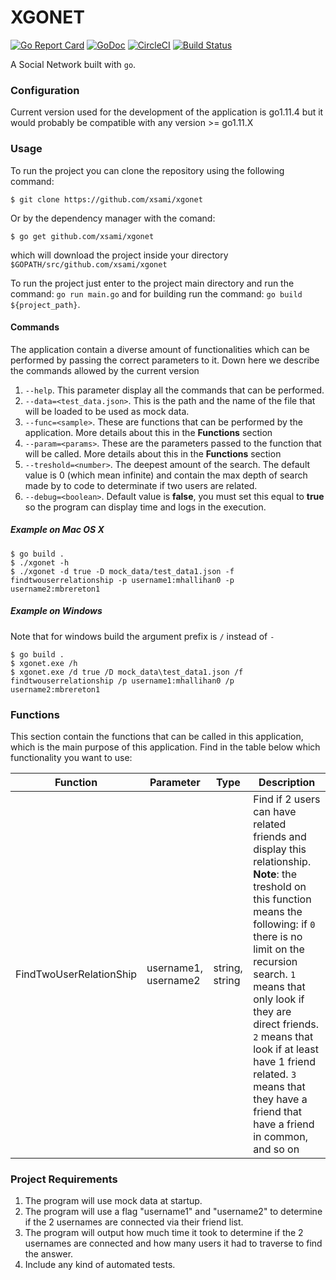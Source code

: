 # XGONET

[![Go Report Card](https://goreportcard.com/badge/xsami/xgonet)](https://goreportcard.com/report/xsami/xgonet)
[![GoDoc](https://godoc.org/xsami/xgonet?status.svg)](https://godoc.org/xsami/xgonet)
[![CircleCI](https://circleci.com/gh/xsami/xgonet.svg?style=svg)](https://circleci.com/gh/xsami/xgonet)
[![Build Status](https://travis-ci.com/xsami/xgonet.svg?branch=master)](https://travis-ci.com/xsami/xgonet)


A Social Network built with `go`.

### Configuration

Current version used for the development of the application is go1.11.4 but it would probably be compatible with any version >= go1.11.X 

### Usage

To run the project you can clone the repository using the following command:
```
$ git clone https://github.com/xsami/xgonet
```
Or by the dependency manager with the comand:
```
$ go get github.com/xsami/xgonet
```
which will download the project inside your directory `$GOPATH/src/github.com/xsami/xgonet`


To run the project just enter to the project main directory and run the command: `go run main.go` and for building run the command: `go build ${project_path}`.

#### Commands

The application contain a diverse amount of functionalities which can be performed by passing the correct parameters to it. Down here we describe the commands allowed by the current version

1. `--help`. This parameter display all the commands that can be performed.
2. `--data=<test_data.json>`. This is the path and the name of the file that will be loaded to be used as mock data.
3. `--func=<sample>`. These are functions that can be performed by the application. More details about this in the **Functions** section
4. `--param=<params>`. These are the parameters passed to the function that will be called. More details about this in the **Functions** section 
5. `--treshold=<number>`. The deepest amount of the search. The default value is 0 (which mean infinite) and contain the max depth of search made by to code to determinate if two users are related.
6. `--debug=<boolean>`. Default value is **false**, you must set this equal to **true** so the program can display time and logs in the execution.

##### Example on Mac OS X
```
$ go build .
$ ./xgonet -h
$ ./xgonet -d true -D mock_data/test_data1.json -f findtwouserrelationship -p username1:mhallihan0 -p username2:mbrereton1
```

##### Example on Windows
Note that for windows build the argument prefix is `/` instead of `-`
```
$ go build .
$ xgonet.exe /h
$ xgonet.exe /d true /D mock_data\test_data1.json /f findtwouserrelationship /p username1:mhallihan0 /p username2:mbrereton1
```

### Functions

This section contain the functions that can be called in this application, which is the main purpose of this application. Find in the table below which functionality you want to use: 


 Function   |      Parameter      |  Type |  Description 
------------|---------------------|-------|---------------
| FindTwoUserRelationShip |  username1, username2 | string, string | Find if 2 users can have related friends and display this relationship. **Note**: the treshold on this function means the following: if `0` there is no limit on the recursion search. `1` means that only look if they are direct friends. `2` means that look if at least have 1 friend related. `3` means that they have a friend that have a friend in common, and so on |


### Project Requirements

1. The program will use mock data at startup.
2. The program will use a flag "username1" and "username2" to determine if the 2 usernames are connected via their friend list.
3. The program will output how much time it took to determine if the 2 usernames are connected and how many users it had to traverse to find the answer.
4. Include any kind of automated tests.